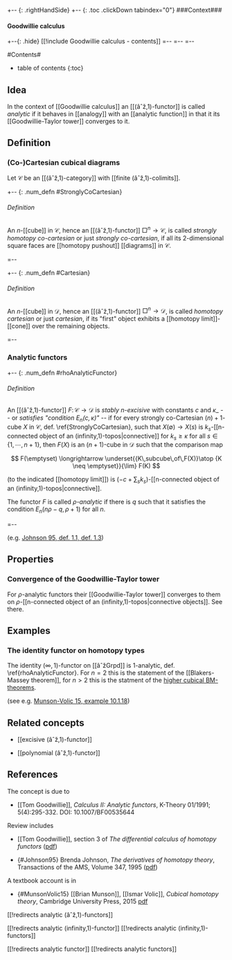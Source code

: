 
+-- {: .rightHandSide}
+-- {: .toc .clickDown tabindex="0"}
###Context###
#### Goodwillie calculus
+--{: .hide}
[[!include Goodwillie calculus - contents]]
=--
=--
=--

#Contents#
* table of contents
{:toc}

## Idea

In the context of [[Goodwillie calculus]] an [[(âˆž,1)-functor]] is called _analytic_ if it behaves in [[analogy]] with an [[analytic function]] in that it its [[Goodwillie-Taylor tower]] converges to it.


## Definition

### (Co-)Cartesian cubical diagrams

Let $\mathcal{C}$ be an [[(âˆž,1)-category]] with [[finite (âˆž,1)-colimits]].

+-- {: .num_defn #StronglyCoCartesian}
###### Definition

An $n$-[[cube]] in $\mathcal{C}$, hence an [[(âˆž,1)-functor]] $\Box^n \longrightarrow \mathcal{C}$, is called _strongly homotopy co-cartesian_ or just _strongly co-cartesian_, if all its 2-dimensional square faces are [[homotopy pushout]] [[diagrams]] in $\mathcal{C}$.

=--

+-- {: .num_defn #Cartesian}
###### Definition

An $n$-[[cube]] in $\mathcal{D}$, hence an [[(âˆž,1)-functor]] $\Box^n \longrightarrow \mathcal{D}$, is called _homotopy cartesian_ or just _cartesian_, if its "first" object exhibits a [[homotopy limit]]-[[cone]] over the remaining objects.

=--


### Analytic functors

+-- {: .num_defn #rhoAnalyticFunctor}
###### Definition

An  [[(âˆž,1)-functor]] $F \colon \mathcal{C} \to \mathcal{D}$ is _stably $n$-excisive_ with constants $c$ and $\kappa$_ -- or _satisfies "condition $E_n(c,\kappa)$"_ -- if for every strongly co-Cartesian $(n)+1$-cube $X$ in $\mathcal{C}$, def. \ref{StronglyCoCartesian}, such that $X(\emptyset) \to X(s)$ is $k_s$-[[n-connected object of an (infinity,1)-topos|connective]] for $k_s \geq \kappa$ for all $s\in \{1,\cdots, n+1\}$, then  $F(X)$ is an $(n+1)$-cube in $\mathcal{D}$ such that the comparison map

$$
  F(\emptyset) \longrightarrow \underset{{K\,subcube\,of\,F(X)}\atop {K \neq \emptyset}}{\lim} F(K)
$$

(to the indicated [[homotopy limit]]) is $(-c + \sum_s k_s)$-[[n-connected object of an (infinity,1)-topos|connective]].

The functor $F$ is called _$\rho$-analytic_ if there is $q$ such that it satisfies the condition $E_n(n\rho - q,\rho + 1)$ for all $n$.

=--

(e.g. [Johnson 95, def. 1.1, def. 1.3](#Johnson95))


## Properties

### Convergence of the Goodwillie-Taylor tower

For $\rho$-analytic functors their [[Goodwillie-Taylor tower]] converges to them on $\rho$-[[n-connected object of an (infinity,1)-topos|connective objects]]. See there.

## Examples

### The identity functor on homotopy types

The identity $(\infty,1)$-functor on [[âˆžGrpd]] is 1-analytic, def. \ref{rhoAnalyticFunctor}. For $n = 2$ this is the statement of the [[Blakers-Massey theorem]], for $n \gt 2$ this is the statment of the [higher cubical BM-theorems](Blakers-Massey+theorem#HigherCubical).

(see e.g. [Munson-Volic 15, example 10.1.18](#MunsonVolic15))

## Related concepts

* [[excisive (âˆž,1)-functor]]

* [[polynomial (âˆž,1)-functor]]


## References

The concept is due to 

* [[Tom Goodwillie]], _Calculus II: Analytic functors_, K-Theory  01/1991; 5(4):295-332. DOI: 10.1007/BF00535644

Review includes

* [[Tom Goodwillie]], section 3 of _The differential calculus of homotopy functors_ ([pdf](http://math.mit.edu/~nrozen/juvitop/goodwillie-icm.pdf))

* {#Johnson95} Brenda Johnson, _The derivatives of homotopy theory_, Transactions of the AMS, Volume 347, 1995 ([pdf](http://www.ams.org/journals/tran/1995-347-04/S0002-9947-1995-1297532-6/S0002-9947-1995-1297532-6.pdf))

A textbook account is in 

* {#MunsonVolic15} [[Brian Munson]], [[Ismar Volic]], _Cubical homotopy theory_, Cambridge University Press, 2015 [pdf](http://palmer.wellesley.edu/~ivolic/pdf/Papers/CubicalHomotopyTheory.pdf)


[[!redirects analytic (âˆž,1)-functors]]

[[!redirects analytic (infinity,1)-functor]]
[[!redirects analytic (infinity,1)-functors]]

[[!redirects analytic functor]]
[[!redirects analytic functors]]
